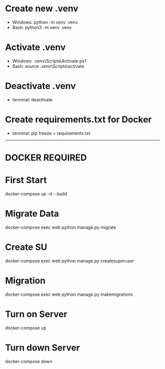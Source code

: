 # Create new .venv

- Windows: python -m venv .venv
- Bash: python3 -m venv .venv

# Activate .venv

- Windows: .venv\Scripts\Activate.ps1
- Bash: source .venv\Scripts\activate

# Deactivate .venv

- terminal: deactivate

# Create requirements.txt for Docker

- terminal: pip freeze > requirements.txt
<hr/>

# DOCKER REQUIRED

# First Start

docker-compose up -d --build

# Migrate Data

docker-compose exec web python manage.py migrate

# Create SU

docker-compose exec web python manage.py createsuperuser

# Migration

docker-compose exec web python manage.py makemigrations

# Turn on Server

docker-compose up

# Turn down Server

docker-compose down
